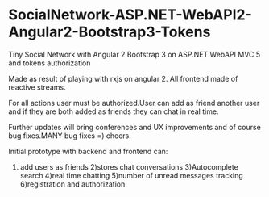 # SocialNetwork-ASP.NET-WebAPI2-Angular2-Bootstrap3-Tokens

Tiny Social Network with Angular 2 Bootstrap 3 on ASP.NET WebAPI MVC 5 and tokens authorization

Made as result of playing with rxjs on angular 2.
All frontend made of reactive streams.

For all actions user must be authorized.User can add as friend another user and if they are both added as friends they can chat in real time.

Further updates will bring conferences and UX improvements and of course bug fixes.MANY bug fixes =) cheers.

Initial prototype with backend and frontend can:

1) add users as friends 
2)stores chat conversations
3)Autocomplete search
4)real time chatting
5)number of unread messages tracking
6)registration and authorization





